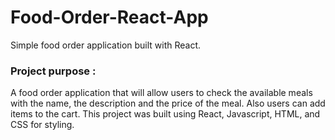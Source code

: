 # Food-Order-React-App

Simple food order application built with React.

### Project purpose :

A food order application that will allow users to check the available meals with the name, the description and the price of the meal. Also users can add items to the cart. This project was built using React, Javascript, HTML, and CSS for styling.


